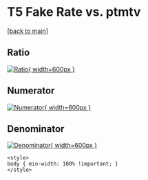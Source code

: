 # T5 Fake Rate vs. ptmtv

[[back to main](./)]



## Ratio

[![Ratio](../mtv/var/T5_fakerate_ptmtv.png){ width=600px }](../mtv/var/T5_fakerate_ptmtv.pdf)

## Numerator

[![Numerator](../mtv/num/T5_fakerate_ptmtv_num0.png){ width=600px }](../mtv/num/T5_fakerate_ptmtv_num0.pdf)

## Denominator

[![Denominator](../mtv/den/T5_fakerate_ptmtv_den.png){ width=600px }](../mtv/den/T5_fakerate_ptmtv_den.pdf)


``` {=html}
<style>
body { min-width: 100% !important; }
</style>
```

